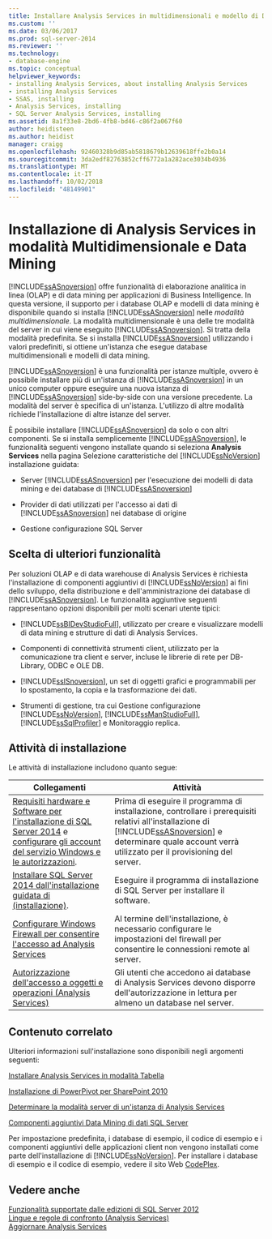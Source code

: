 ```yaml
---
title: Installare Analysis Services in multidimensionali e modello di Data Mining | Microsoft Docs
ms.custom: ''
ms.date: 03/06/2017
ms.prod: sql-server-2014
ms.reviewer: ''
ms.technology:
- database-engine
ms.topic: conceptual
helpviewer_keywords:
- installing Analysis Services, about installing Analysis Services
- installing Analysis Services
- SSAS, installing
- Analysis Services, installing
- SQL Server Analysis Services, installing
ms.assetid: 8a1f33e8-2bd6-4fb8-bd46-c86f2a067f60
author: heidisteen
ms.author: heidist
manager: craigg
ms.openlocfilehash: 92460328b9d85ab5818679b12639618ffe2b0a14
ms.sourcegitcommit: 3da2edf82763852cff6772a1a282ace3034b4936
ms.translationtype: MT
ms.contentlocale: it-IT
ms.lasthandoff: 10/02/2018
ms.locfileid: "48149901"
---
```

# <a name="install-analysis-services-in-multidimensional-and-data-mining-mode"></a>Installazione di Analysis Services in modalità Multidimensionale e Data Mining
  [!INCLUDE[ssASnoversion](../../includes/ssasnoversion-md.md)] offre funzionalità di elaborazione analitica in linea (OLAP) e di data mining per applicazioni di Business Intelligence. In questa versione, il supporto per i database OLAP e modelli di data mining è disponibile quando si installa [!INCLUDE[ssASnoversion](../../includes/ssasnoversion-md.md)] nelle *modalità multidimensionale*. La modalità multidimensionale è una delle tre modalità del server in cui viene eseguito [!INCLUDE[ssASnoversion](../../includes/ssasnoversion-md.md)]. Si tratta della modalità predefinita. Se si installa [!INCLUDE[ssASnoversion](../../includes/ssasnoversion-md.md)] utilizzando i valori predefiniti, si ottiene un'istanza che esegue database multidimensionali e modelli di data mining.  
  
 [!INCLUDE[ssASnoversion](../../includes/ssasnoversion-md.md)] è una funzionalità per istanze multiple, ovvero è possibile installare più di un'istanza di [!INCLUDE[ssASnoversion](../../includes/ssasnoversion-md.md)] in un unico computer oppure eseguire una nuova istanza di [!INCLUDE[ssASnoversion](../../includes/ssasnoversion-md.md)] side-by-side con una versione precedente. La modalità del server è specifica di un'istanza. L'utilizzo di altre modalità richiede l'installazione di altre istanze del server.  
  
 È possibile installare [!INCLUDE[ssASnoversion](../../includes/ssasnoversion-md.md)] da solo o con altri componenti. Se si installa semplicemente [!INCLUDE[ssASnoversion](../../includes/ssasnoversion-md.md)], le funzionalità seguenti vengono installate quando si seleziona **Analysis Services** nella pagina Selezione caratteristiche del [!INCLUDE[ssNoVersion](../../includes/ssnoversion-md.md)] installazione guidata:  
  
-   Server [!INCLUDE[ssASnoversion](../../includes/ssasnoversion-md.md)] per l'esecuzione dei modelli di data mining e dei database di [!INCLUDE[ssASnoversion](../../includes/ssasnoversion-md.md)]  
  
-   Provider di dati utilizzati per l'accesso ai dati di [!INCLUDE[ssASnoversion](../../includes/ssasnoversion-md.md)] nei database di origine  
  
-   Gestione configurazione SQL Server  
  
## <a name="choosing-additional-features"></a>Scelta di ulteriori funzionalità  
 Per soluzioni OLAP e di data warehouse di Analysis Services è richiesta l'installazione di componenti aggiuntivi di [!INCLUDE[ssNoVersion](../../includes/ssnoversion-md.md)] ai fini dello sviluppo, della distribuzione e dell'amministrazione dei database di [!INCLUDE[ssASnoversion](../../includes/ssasnoversion-md.md)]. Le funzionalità aggiuntive seguenti rappresentano opzioni disponibili per molti scenari utente tipici:  
  
-   [!INCLUDE[ssBIDevStudioFull](../../includes/ssbidevstudiofull-md.md)], utilizzato per creare e visualizzare modelli di data mining e strutture di dati di Analysis Services.  
  
-   Componenti di connettività strumenti client, utilizzato per la comunicazione tra client e server, incluse le librerie di rete per DB-Library, ODBC e OLE DB.  
  
-   [!INCLUDE[ssISnoversion](../../includes/ssisnoversion-md.md)], un set di oggetti grafici e programmabili per lo spostamento, la copia e la trasformazione dei dati.  
  
-   Strumenti di gestione, tra cui Gestione configurazione [!INCLUDE[ssNoVersion](../../includes/ssnoversion-md.md)], [!INCLUDE[ssManStudioFull](../../includes/ssmanstudiofull-md.md)], [!INCLUDE[ssSqlProfiler](../../includes/sssqlprofiler-md.md)] e Monitoraggio replica.  
  
## <a name="installation-tasks"></a>Attività di installazione  
 Le attività di installazione includono quanto segue:  
  
|Collegamenti|Attività|  
|-----------|-----------|  
|[Requisiti hardware e Software per l'installazione di SQL Server 2014](hardware-and-software-requirements-for-installing-sql-server.md) e [configurare gli account del servizio Windows e le autorizzazioni](../../database-engine/configure-windows/configure-windows-service-accounts-and-permissions.md).|Prima di eseguire il programma di installazione, controllare i prerequisiti relativi all'installazione di [!INCLUDE[ssASnoversion](../../includes/ssasnoversion-md.md)] e determinare quale account verrà utilizzato per il provisioning del server.|  
|[Installare SQL Server 2014 dall'installazione guidata di &#40;installazione&#41;](../../database-engine/install-windows/install-sql-server-from-the-installation-wizard-setup.md).|Eseguire il programma di installazione di SQL Server per installare il software.|  
|[Configurare Windows Firewall per consentire l'accesso ad Analysis Services](../../analysis-services/instances/configure-the-windows-firewall-to-allow-analysis-services-access.md)|Al termine dell'installazione, è necessario configurare le impostazioni del firewall per consentire le connessioni remote al server.|  
|[Autorizzazione dell'accesso a oggetti e operazioni &#40;Analysis Services&#41;](../../analysis-services/multidimensional-models/authorizing-access-to-objects-and-operations-analysis-services.md)|Gli utenti che accedono ai database di Analysis Services devono disporre dell'autorizzazione in lettura per almeno un database nel server.|  
  
## <a name="related-content"></a>Contenuto correlato  
 Ulteriori informazioni sull'installazione sono disponibili negli argomenti seguenti:  
  
 [Installare Analysis Services in modalità Tabella](../../analysis-services/instances/install-windows/install-analysis-services.md)  
  
 [Installazione di PowerPivot per SharePoint 2010](../../../2014/sql-server/install/powerpivot-for-sharepoint-2010-installation.md)  
  
 [Determinare la modalità server di un'istanza di Analysis Services](../../analysis-services/instances/determine-the-server-mode-of-an-analysis-services-instance.md)  
  
 [Componenti aggiuntivi Data Mining di dati SQL Server](http://go.microsoft.com/fwlink/?LinkId=197091)  
  
 Per impostazione predefinita, i database di esempio, il codice di esempio e i componenti aggiuntivi delle applicazioni client non vengono installati come parte dell'installazione di [!INCLUDE[ssNoVersion](../../includes/ssnoversion-md.md)]. Per installare i database di esempio e il codice di esempio, vedere il sito Web [CodePlex](http://go.microsoft.com/fwlink/?LinkId=87843).  
  
## <a name="see-also"></a>Vedere anche  
 [Funzionalità supportate dalle edizioni di SQL Server 2012](http://go.microsoft.com/fwlink/?linkid=232473)   
 [Lingue e regole di confronto &#40;Analysis Services&#41;](../../../2014/analysis-services/languages-and-collations-analysis-services.md)   
 [Aggiornare Analysis Services](../../database-engine/install-windows/upgrade-analysis-services.md)  
  
  
